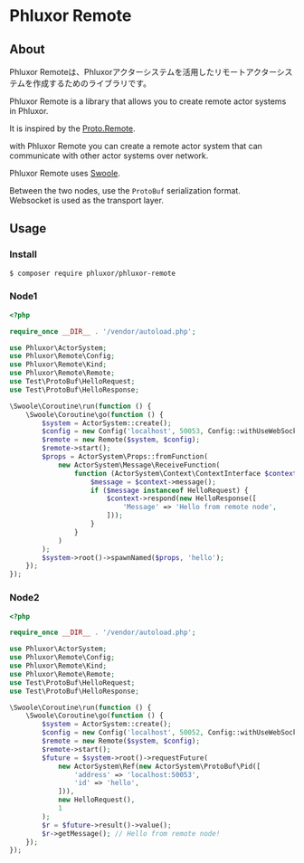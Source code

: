 # Phluxor Remote

## About

Phluxor Remoteは、Phluxorアクターシステムを活用したリモートアクターシステムを作成するためのライブラリです。  

Phluxor Remote is a library that allows you to create remote actor systems in Phluxor.

It is inspired by the [Proto.Remote](https://proto.actor/docs/remote/).

with Phluxor Remote you can create a remote actor system that can communicate with other actor systems over network.

Phluxor Remote uses [Swoole](https://www.swoole.com/).  

Between the two nodes, use the `ProtoBuf` serialization format.  
Websocket is used as the transport layer.  

## Usage

### Install

```bash
$ composer require phluxor/phluxor-remote
```

### Node1

```php
<?php

require_once __DIR__ . '/vendor/autoload.php';

use Phluxor\ActorSystem;
use Phluxor\Remote\Config;
use Phluxor\Remote\Kind;
use Phluxor\Remote\Remote;
use Test\ProtoBuf\HelloRequest;
use Test\ProtoBuf\HelloResponse;

\Swoole\Coroutine\run(function () {
    \Swoole\Coroutine\go(function () {
        $system = ActorSystem::create();
        $config = new Config('localhost', 50053, Config::withUseWebSocket(true));
        $remote = new Remote($system, $config);
        $remote->start();
        $props = ActorSystem\Props::fromFunction(
            new ActorSystem\Message\ReceiveFunction(
                function (ActorSystem\Context\ContextInterface $context) {
                    $message = $context->message();
                    if ($message instanceof HelloRequest) {
                        $context->respond(new HelloResponse([
                            'Message' => 'Hello from remote node',
                        ]));
                    }
                }
            )
        );
        $system->root()->spawnNamed($props, 'hello');
    });
});
```

### Node2

```php
<?php

require_once __DIR__ . '/vendor/autoload.php';

use Phluxor\ActorSystem;
use Phluxor\Remote\Config;
use Phluxor\Remote\Kind;
use Phluxor\Remote\Remote;
use Test\ProtoBuf\HelloRequest;
use Test\ProtoBuf\HelloResponse;

\Swoole\Coroutine\run(function () {
    \Swoole\Coroutine\go(function () {
        $system = ActorSystem::create();
        $config = new Config('localhost', 50052, Config::withUseWebSocket(true));
        $remote = new Remote($system, $config);
        $remote->start();
        $future = $system->root()->requestFuture(
            new ActorSystem\Ref(new ActorSystem\ProtoBuf\Pid([
                'address' => 'localhost:50053',
                'id' => 'hello',
            ])),
            new HelloRequest(),
            1
        );
        $r = $future->result()->value();
        $r->getMessage(); // Hello from remote node! 
    });
});
```
